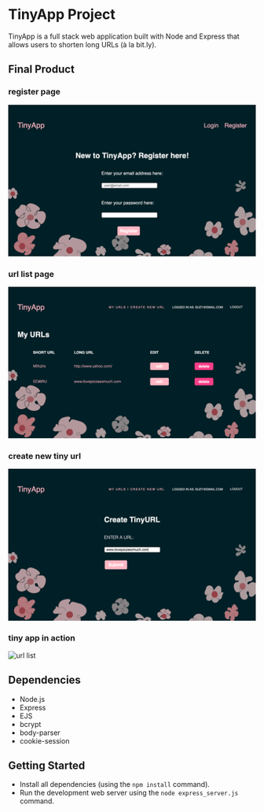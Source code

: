 # TinyApp Project

TinyApp is a full stack web application built with Node and Express that allows users to shorten long URLs (à la bit.ly).

## Final Product

### register page

![login](public/assets/tiny_register.png)

### url list page

![url list](public/assets/tiny_index2.png)

### create new tiny url

![create tiny url](public/assets/tiny_create.png)

### tiny app in action

![url list](public/assets/tinyapp.gif)

## Dependencies

- Node.js
- Express
- EJS
- bcrypt
- body-parser
- cookie-session

## Getting Started

- Install all dependencies (using the `npm install` command).
- Run the development web server using the `node express_server.js` command.
